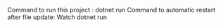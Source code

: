 Command to run this project : dotnet run
Command to automatic restart after file update: Watch dotnet run
